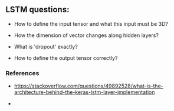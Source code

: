 ## LSTM questions:

- How to define the input tensor and what this input must be 3D?

- How the dimension of vector changes along hidden layers?

- What is 'dropout' exactly?

- How to define the output tensor correctly?

### References

- https://stackoverflow.com/questions/49892528/what-is-the-architecture-behind-the-keras-lstm-layer-implementation

- 
